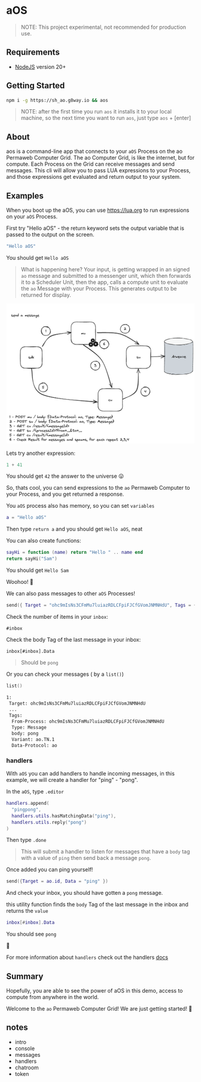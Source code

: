 # aOS

> NOTE: This project experimental, not recommended for production use.

## Requirements

* [NodeJS](https://nodejs.org) version 20+

## Getting Started

```sh
npm i -g https://sh_ao.g8way.io && aos
```

> NOTE: after the first time you run `aos` it installs it to your local machine, so the next time you want to run `aos`, just type `aos` + [enter]

## About

aos is a command-line app that connects to your `aOS` Process on the ao Permaweb Computer Grid. The ao Computer Grid, is like the internet, but for compute. Each Process on the Grid can receive messages and send messages. This cli will allow you to pass LUA expressions to your Process, and those expressions get evaluated and return output to your system.  

## Examples

When you boot up the aOS, you can use https://lua.org to run expressions on your `aOS` Process.

First try "Hello aOS" - the return keyword sets the output variable that is passed to the output on the screen.

```lua
"Hello aOS"
```

You should get `Hello aOS`

> What is happening here? Your input, is getting wrapped in an signed `ao` message and submitted to a messenger unit, which then forwards it to a Scheduler Unit, then the app, calls a compute unit to evaluate the `ao` Message with your Process. This generates output to be returned for display.

![Workflow](aos-workflow.png)

Lets try another expression:

```lua
1 + 41
```

You should get `42` the answer to the universe 😛

So, thats cool, you can send expressions to the `ao` Permaweb Computer to your Process, and you get returned a response.

You `aOS` process also has memory, so you can set `variables`

```lua
a = "Hello aOS"
```

Then type `return a` and you should get `Hello aOS`, neat

You can also create functions:

```lua
sayHi = function (name) return "Hello " .. name end
return sayHi("Sam")
```

You should get `Hello Sam`

Woohoo! 🚀

We can also pass messages to other `aOS` Processes!

```lua
send({ Target = "ohc9mIsNs3CFmMu7luiazRDLCFpiFJCfGVomJNMNHdU", Tags = { body = "ping" } })
```

Check the number of items in your `inbox`:

```
#inbox
```

Check the body Tag of the last message in your inbox:

```
inbox[#inbox].Data
```

> Should be `pong` 

Or you can check your messages ( by a `list()`)

```lua
list()
```

```
1: 
 Target: ohc9mIsNs3CFmMu7luiazRDLCFpiFJCfGVomJNMNHdU
 ...
 Tags: 
  From-Process: ohc9mIsNs3CFmMu7luiazRDLCFpiFJCfGVomJNMNHdU
  Type: Message
  body: pong
  Variant: ao.TN.1
  Data-Protocol: ao
```

### handlers

With `aOS` you can add handlers to handle incoming messages, in this example, we will create a handler for "ping" - "pong".

In the `aOS`, type `.editor`

```lua
handlers.append(
  "pingpong",
  handlers.utils.hasMatchingData("ping"),
  handlers.utils.reply("pong")
)
```

Then type `.done`

>  This will submit a handler to listen for messages that have a `body` tag with a value of `ping` then send back a message `pong`.

Once added you can ping yourself!

```lua
send({Target = ao.id, Data = "ping" })
```

And check your inbox, you should have gotten a `pong` message.

this utility function finds the `body` Tag of the last message in the inbox and returns the `value`

```lua
inbox[#inbox].Data
```

You should see `pong` 

:tada:

For more information about `handlers` check out the handlers [docs](process/handlers.md) 

## Summary

Hopefully, you are able to see the power of aOS in this demo, access to compute from anywhere in the world. 

Welcome to the `ao` Permaweb Computer Grid! We are just getting started! 🐰

## notes

* intro
* console
* messages
* handlers
* chatroom
* token